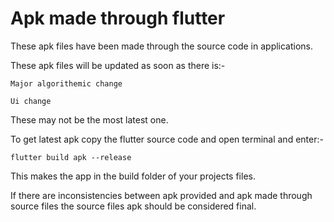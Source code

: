 # Apk made through flutter
These apk files have been made through the source code in applications.

These apk files will be updated as soon as there is:-

    Major algorithemic change

    Ui change
    
These may not be the most latest one.

To get latest apk copy the flutter source code and open terminal and enter:-

    flutter build apk --release
    
This makes the app in the build folder of your projects files.

If there are inconsistencies between apk provided and apk made through source files the source files apk should be considered final.


